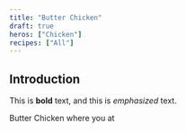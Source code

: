 ```yaml
---
title: "Butter Chicken"
draft: true
heros: ["Chicken"]
recipes: ["All"]
---
```


## Introduction

This is **bold** text, and this is *emphasized* text.

Butter Chicken where you at
